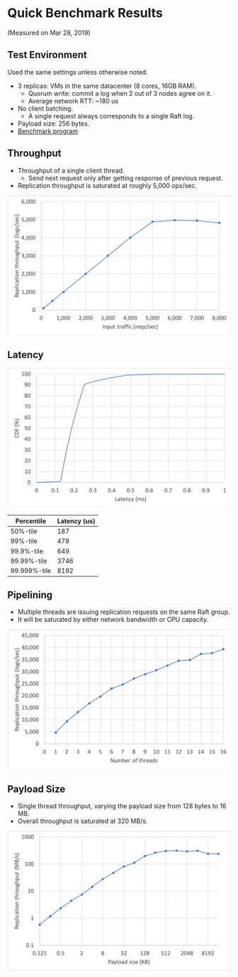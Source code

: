 
Quick Benchmark Results
===
(Measured on Mar 28, 2019)

Test Environment
-----
Used the same settings unless otherwise noted.

* 3 replicas: VMs in the same datacenter (8 cores, 16GB RAM).
    * Quorum write: commit a log when 2 out of 3 nodes agree on it.
    * Average network RTT: ~180 us
* No client batching.
    * A single request always corresponds to a single Raft log.
* Payload size: 256 bytes.
* [Benchmark program](../tests/bench)

Throughput
-----
* Throughput of a single client thread.
    * Send next request only after getting response of previous request.
* Replication throughput is saturated at roughly 5,000 ops/sec.

<img src="figures/raft_throughput.png" width="700">

Latency
-----
<img src="figures/raft_latency.png" width="700">

| Percentile   | Latency (us) |
|--------------|--------------|
| 50%-tile     | 187          |
| 99%-tile     | 478          |
| 99.9%-tile   | 649          |
| 99.99%-tile  | 3746         |
| 99.999%-tile | 8192         |

Pipelining
-----
* Multiple threads are issuing replication requests on the same Raft group.
* It will be saturated by either network bandwidth or CPU capacity.

<img src="figures/raft_pipeline.png" width="700">

Payload Size
-----
* Single thread throughput, varying the payload size from 128 bytes to 16 MB.
* Overall throughput is saturated at 320 MB/s.

<img src="figures/raft_payload.png" width="700">